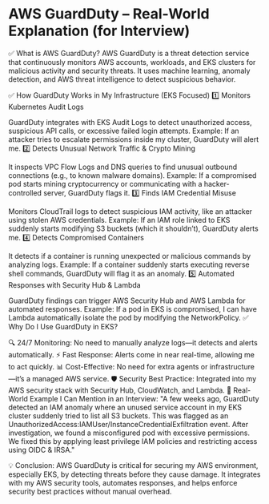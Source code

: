 # AWS GuardDuty – Real-World Explanation (for Interview)
✅ What is AWS GuardDuty?
AWS GuardDuty is a threat detection service that continuously monitors AWS accounts, workloads, and EKS clusters for malicious activity and security threats. It uses machine learning, anomaly detection, and AWS threat intelligence to detect suspicious behavior.

✅ How GuardDuty Works in My Infrastructure (EKS Focused)
1️⃣ Monitors Kubernetes Audit Logs

GuardDuty integrates with EKS Audit Logs to detect unauthorized access, suspicious API calls, or excessive failed login attempts.
Example: If an attacker tries to escalate permissions inside my cluster, GuardDuty will alert me.
2️⃣ Detects Unusual Network Traffic & Crypto Mining

It inspects VPC Flow Logs and DNS queries to find unusual outbound connections (e.g., to known malware domains).
Example: If a compromised pod starts mining cryptocurrency or communicating with a hacker-controlled server, GuardDuty flags it.
3️⃣ Finds IAM Credential Misuse

Monitors CloudTrail logs to detect suspicious IAM activity, like an attacker using stolen AWS credentials.
Example: If an IAM role linked to EKS suddenly starts modifying S3 buckets (which it shouldn’t), GuardDuty alerts me.
4️⃣ Detects Compromised Containers

It detects if a container is running unexpected or malicious commands by analyzing logs.
Example: If a container suddenly starts executing reverse shell commands, GuardDuty will flag it as an anomaly.
5️⃣ Automated Responses with Security Hub & Lambda

GuardDuty findings can trigger AWS Security Hub and AWS Lambda for automated responses.
Example: If a pod in EKS is compromised, I can have Lambda automatically isolate the pod by modifying the NetworkPolicy.
✅ Why Do I Use GuardDuty in EKS?

🔍 24/7 Monitoring: No need to manually analyze logs—it detects and alerts automatically.
⚡ Fast Response: Alerts come in near real-time, allowing me to act quickly.
📊 Cost-Effective: No need for extra agents or infrastructure—it’s a managed AWS service.
🛡️ Security Best Practice: Integrated into my AWS security stack with Security Hub, CloudWatch, and Lambda.
🚀 Real-World Example I Can Mention in an Interview:
"A few weeks ago, GuardDuty detected an IAM anomaly where an unused service account in my EKS cluster suddenly tried to list all S3 buckets. This was flagged as an UnauthorizedAccess:IAMUser/InstanceCredentialExfiltration event. After investigation, we found a misconfigured pod with excessive permissions. We fixed this by applying least privilege IAM policies and restricting access using OIDC & IRSA."

💡 Conclusion:
AWS GuardDuty is critical for securing my AWS environment, especially EKS, by detecting threats before they cause damage. It integrates with my AWS security tools, automates responses, and helps enforce security best practices without manual overhead.